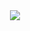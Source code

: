 <div align="center"> <img src="https://visitor-badge.glitch.me/badge?page_id=bilibili-niang" /> </div>
